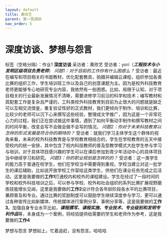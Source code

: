 ```yaml
---
layout: default
title: 黄欣艺
parent: 第一周调研
nav_order: 5
---
```


# 深度访谈、梦想与怨言 

标签（空格分隔）：作业1
**深度访谈**
采访者：黄欣艺
受访者：yori（***工程技术与小发明区级项目负责老师***）
*问题1：对于目前的工作你有什么困惑么？*
受访者：最近在编写和项目相关的书面教材，优化配套教具，拍摄并编辑云课程，组织参加各类比赛的组织工作，学生培训班工作以及自己的创意课题为主。因为是校外科技教育老师更能够专心地研究专业内容，我依然有一些困惑。比如，局限于认知，对于项目相关的行业最新发展情况不清晰，需要进修学习前沿的科学和技术；编写教材和其配套工作是复杂且严谨的，工科类校外科技教育到目前为止很大的问题就是缺乏可以互相交流借鉴，重复验证性好的正式教材，我们更倾向于制作、培训和比赛，比较少的老师可以沉下心来撰写这些经验，整理成文字推广，因为这是一个非常花心力的过程，我们正在尝试做这件事情，遇到了如何平衡动手制作和撰写教材之间的时间平衡，改变会写不会做会做不会写的情况。
*问题2：你对于未来科技教育以怎样的形式发展是符合你的期待的？*
受访者：就我们学习主体学生这个群体的视角来看，未来的校外科技教育是与学校教育相结合的，学生在学校教育的五天中接受校内的统一安排，其中包含了校内科技教师的普及型教学模式大批学生参与学习与培训，对于具体项目感兴趣的学生可以在课后参加到青少年活动中心的具体项目当中继续学习和研究。
*问题3：你的职业规划是怎样的的？*
受访者：这一类学生的能力高于普通在校学生，他们在学校当中需要得到重视，学校当建立对这一批学生的课后辅助，比如说开放学校工作室给这类学生，供他们在课业任务完成之后活动。这里是我要做的**工作1**打通校内和校外的课程建设。学生在经过了一段时间的学校和校外科技培训之后，可以参与学校、校外和社会组织的系列比赛扩展视野磨炼技能增长见闻，这里是我要做的**工作2**设计符合各年龄阶段各水平的比赛项目，兼顾普及和专业。通过比赛的奖励制度可以鼓励学生继续深度参与学习，更可以通过各种宣传比如新媒体、传统媒体进行案例分享、事例分享等，这是我要做的**工作3**。加强自身专业水平比如，***课程撰写、课程实施、专业技术、专业级别和发明专利作品***等，本身成为一个案例，将经验提供给需要的学生和老师作为参考，这是我要做的**工作4**

梦想与怨言
梦想如上，忙着追赶，没有怨言。哈哈哈




